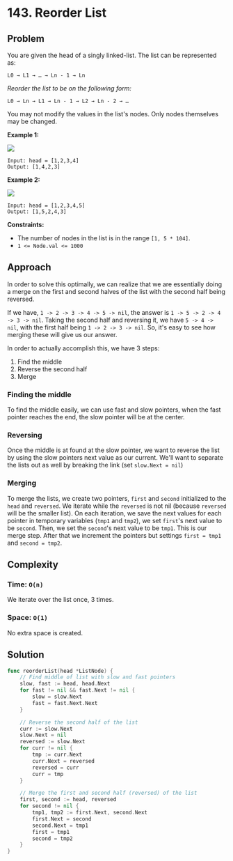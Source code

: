 # 143. Reorder List

## Problem

You are given the head of a singly linked-list. The list can be represented as:

```
L0 → L1 → … → Ln - 1 → Ln

```

_Reorder the list to be on the following form:_

```
L0 → Ln → L1 → Ln - 1 → L2 → Ln - 2 → …

```

You may not modify the values in the list's nodes. Only nodes themselves may be changed.

**Example 1:**

![](https://assets.leetcode.com/uploads/2021/03/04/reorder1linked-list.jpg)

```
Input: head = [1,2,3,4]
Output: [1,4,2,3]

```

**Example 2:**

![](https://assets.leetcode.com/uploads/2021/03/09/reorder2-linked-list.jpg)

```
Input: head = [1,2,3,4,5]
Output: [1,5,2,4,3]

```

**Constraints:**

- The number of nodes in the list is in the range `[1, 5 * 104]`.
- `1 <= Node.val <= 1000`

## Approach
In order to solve this optimally, we can realize that we are essentially doing a merge on the first and second halves of the list with the second half being reversed.

If we have, `1 -> 2 -> 3 -> 4 -> 5 -> nil`, the answer is `1 -> 5 -> 2 -> 4 -> 3 -> nil`. Taking the second half and reversing it, we have `5 -> 4 -> nil`, with the first half being `1 -> 2 -> 3 -> nil`. So, it's easy to see how merging these will give us our answer.

In order to actually accomplish this, we have 3 steps:
1. Find the middle
2. Reverse the second half
3. Merge

### Finding the middle
To find the middle easily, we can use fast and slow pointers, when the fast pointer reaches the end, the slow pointer will be at the center.

### Reversing
Once the middle is at found at the slow pointer, we want to reverse the list by using the slow pointers next value as our current. We'll want to separate the lists out as well by breaking the link (set `slow.Next = nil`)

### Merging
To merge the lists, we create two pointers, `first` and `second` initialized to the `head` and `reversed`. We iterate while the `reversed` is not nil (because `reversed` will be the smaller list). On each iteration, we save the next values for each pointer in temporary variables (`tmp1` and `tmp2`), we set `first`'s next value to be `second`. Then, we set the `second`'s next value to be `tmp1`. This is our merge step. After that we increment the pointers but settings `first = tmp1` and `second = tmp2`.  

## Complexity
### Time: `O(n)`
We iterate over the list once, 3 times.

### Space: `O(1)`
No extra space is created.

## Solution

```go
func reorderList(head *ListNode) {
	// Find middle of list with slow and fast pointers
	slow, fast := head, head.Next
	for fast != nil && fast.Next != nil {
		slow = slow.Next
		fast = fast.Next.Next
	}

	// Reverse the second half of the list
	curr := slow.Next
	slow.Next = nil
	reversed := slow.Next
	for curr != nil {
		tmp := curr.Next
		curr.Next = reversed
		reversed = curr
		curr = tmp
	}

	// Merge the first and second half (reversed) of the list
	first, second := head, reversed
	for second != nil {
		tmp1, tmp2 := first.Next, second.Next
		first.Next = second
		second.Next = tmp1
		first = tmp1
		second = tmp2
	}
}
```
